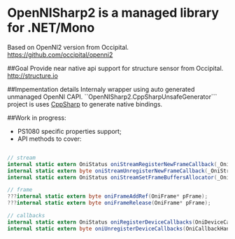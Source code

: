 OpenNISharp2 is a managed library for .NET/Mono
================================

Based on OpenNI2 version from Occipital. 
https://github.com/occipital/openni2


##Goal
Provide near native api support for structure sensor from Occipital.
http://structure.io


##Impementation details
Internaly wrapper using auto generated unmanaged OpenNI CAPI. 
``OpenNISharp2.CppSharpUnsafeGenerator``` project is uses [CppSharp](https://github.com/mono/CppSharp) to generate native bindings.


##Work in progress:
- PS1080 specific properties support;
- API methods to cover:
```csharp

// stream
internal static extern OniStatus oniStreamRegisterNewFrameCallback(_OniStream* stream, OniNewFrameCallback handler, byte* pCookie, OniCallbackHandleImpl** pHandle);
internal static extern byte oniStreamUnregisterNewFrameCallback(_OniStream* stream, OniCallbackHandleImpl* handle);
internal static extern OniStatus oniStreamSetFrameBuffersAllocator(_OniStream* stream, OniFrameAllocBufferCallback alloc, OniFrameFreeBufferCallback free, byte* pCookie);

// frame
???internal static extern byte oniFrameAddRef(OniFrame* pFrame);
???internal static extern byte oniFrameRelease(OniFrame* pFrame);

// callbacks
internal static extern OniStatus oniRegisterDeviceCallbacks(OniDeviceCallbacks pCallbacks, byte* pCookie, OniCallbackHandleImpl** pHandle);
internal static extern byte oniUnregisterDeviceCallbacks(OniCallbackHandleImpl* handle);
```